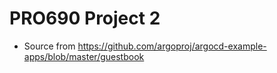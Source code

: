 # PRO690 Project 2

- Source from https://github.com/argoproj/argocd-example-apps/blob/master/guestbook
